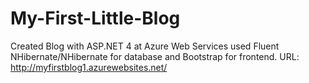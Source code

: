 # My-First-Little-Blog
Created Blog with ASP.NET 4 at Azure Web Services used  Fluent NHibernate/NHibernate for database and Bootstrap for frontend. 
URL: http://myfirstblog1.azurewebsites.net/
 
